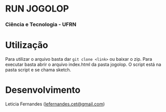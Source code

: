 # RUN JOGOLOP

### Ciência e Tecnologia - UFRN

# Utilização

Para utilizar o arquivo basta dar ```git clone <link>``` ou baixar o zip.
Para executar basta abrir o arquivo index.html da pasta jogolop.
O script está na pasta script e se chama sketch.

# Desenvolvimento
Leticia Fernandes (lefernandes.cet@gmail.com)
